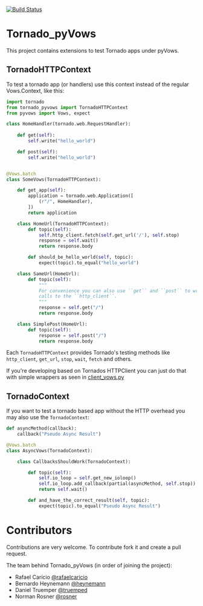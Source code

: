 [![Build
Status](https://secure.travis-ci.org/rosner/tornado_pyvows.png?branch=master)](http://travis-ci.org/rosner/tornado_pyvows)

Tornado_pyVows
==============

This project contains extensions to test Tornado apps under pyVows.

TornadoHTTPContext
------------------

To test a tornado app (or handlers) use this context instead of the regular
Vows.Context, like this:

```python
import tornado
from tornado_pyvows import TornadoHTTPContext
from pyvows import Vows, expect

class HomeHandler(tornado.web.RequestHandler):
    
    def get(self):
        self.write("hello_world")

    def post(self):
        self.write("hello_world")


@Vows.batch
class SomeVows(TornadoHTTPContext):

    def get_app(self):
        application = tornado.web.Application([
            (r"/", HomeHandler),
        ])
        return application

    class HomeUrl(TornadoHTTPContext):
        def topic(self):
            self.http_client.fetch(self.get_url('/'), self.stop)
            response = self.wait()
            return response.body

        def should_be_hello_world(self, topic):
            expect(topic).to_equal("hello_world")

    class SameUrl(HomeUrl):
        def topic(self):
            """
            For convenience you can also use ``get`` and ``post`` to wrap the 
            calls to the ``http_client``.
            """
            response = self.get("/")
            return response.body

    class SimplePost(HomeUrl):
        def topic(self):
            response = self.post("/")
            return response.body
```

Each `TornadoHTTPContext` provides Tornado's testing methods like
`http_client`, `get_url`, `stop`, `wait`, `fetch` and others. 

If you're developing based on Tornados HTTPClient you can just do that with simple 
wrappers as seen in 
[client_vows.py](https://github.com/rosner/tornado_pyvows/blob/master/vows/client_vows.py)

TornadoContext
--------------

If you want to test a tornado based app without the HTTP overhead you may also
use the `TornadoContext`:

```python
def asyncMethod(callback):
    callback("Pseudo Async Result")

@Vows.batch
class AsyncVows(TornadoContext):

    class CallbacksShouldWork(TornadoContext):

        def topic(self):
            self.io_loop = self.get_new_ioloop()
            self.io_loop.add_callback(partial(asyncMethod, self.stop))
            return self.wait()

        def and_have_the_correct_result(self, topic):
            expect(topic).to_equal("Pseudo Async Result")
```

Contributors
============

Contributions are very welcome. To contribute fork it and create a pull request.

The team behind Tornado_pyVows (in order of joining the project):

 - Rafael Carício [@rafaelcaricio](https://github.com/rafaelcaricio)
 - Bernardo Heynemann [@heynemann](https://github.com/heynemann)
 - Daniel Truemper [@truemped](https://github.com/truemped)
 - Norman Rosner [@rosner](https://github.com/rosner)

